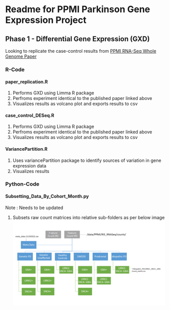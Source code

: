 # Readme for PPMI Parkinson Gene Expression Project

## Phase 1 - Differential Gene Expression (GXD)
Looking to replicate the case-control results from [PPMI RNA-Seq Whole Genome Paper](https://www.nature.com/articles/s43587-021-00088-6)

### R-Code
#### paper_replication.R
1. Performs GXD using Limma R package
2. Perfroms experiment identical to the published paper linked above
3. Visualizes results as volcano plot and exports results to csv

#### case_control_DESeq.R
1. Performs GXD using Limma R package
2. Perfroms experiment identical to the published paper linked above
3. Visualizes results as volcano plot and exports results to csv

#### VariancePartition.R
1. Uses variancePartition package to identify sources of variation in gene expression data
2. Visualizes results

### Python-Code
#### Subsetting_Data_By_Cohort_Month.py
Note : Needs to be updated
1. Subsets raw count matrices into relative sub-folders as per below image ![count_matrix_creation](./images/count_matrix_sep.png)
